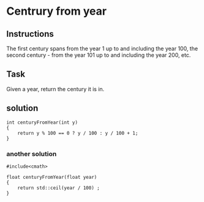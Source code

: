 # Centrury from year

## Instructions

The first century spans from the year 1 up to and including the year 100, the second century - from the year 101 up to and including the year 200, etc.

## Task

Given a year, return the century it is in.

## solution

```
int centuryFromYear(int y) 
{
    return y % 100 == 0 ? y / 100 : y / 100 + 1;
}
```
### another solution
```
#include<cmath>

float centuryFromYear(float year)   
{
    return std::ceil(year / 100) ;
}
```